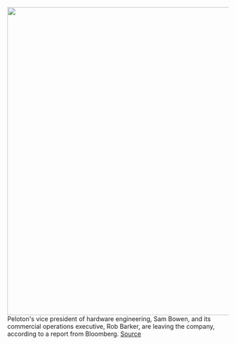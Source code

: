 <img src='https://cdn.vox-cdn.com/thumbor/sd5xTGJ4uNGXnmmZWz6qwv4qhEA=/0x0:2040x1360/1200x800/filters:focal(1064x648:1390x974)/cdn.vox-cdn.com/uploads/chorus_image/image/70486304/akrales_190328_3240_0139.0.jpg' width='700px' /><br/>
Peloton's vice president of hardware engineering, Sam Bowen, and its commercial operations executive, Rob Barker, are leaving the company, according to a report from Bloomberg.
<a href='https://www.theverge.com/2022/2/8/22924180/peloton-hardware-commercial-operations-executives-vice-presidents-leave-company'> Source <a/>